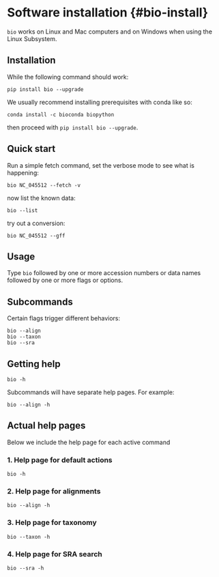 # Software installation {#bio-install}

`bio` works on Linux and Mac computers and on Windows when using the Linux Subsystem. 

## Installation

While the following command should work:

    pip install bio --upgrade

We usually recommend installing prerequisites with conda like so:

    conda install -c bioconda biopython

then proceed with `pip install bio --upgrade`.

## Quick start

Run a simple fetch command, set the verbose mode to see what is happening:

    bio NC_045512 --fetch -v

now list the known data:

    bio --list

try out a conversion:

    bio NC_045512 --gff

## Usage

Type `bio` followed by one or more accession numbers or data names followed by one or more flags or options.

## Subcommands

Certain flags trigger different behaviors:

    bio --align
    bio --taxon
    bio --sra 
    
## Getting help

    bio -h

Subcommands will have separate help pages. For example:

    bio --align -h

## Actual help pages

Below we include the help page for each active command

### 1\. Help page for default actions

```{bash, comment=NA}
bio -h
```

### 2\. Help page for alignments 

```{bash, comment=NA}
bio --align -h
```

### 3\. Help page for taxonomy 

```{bash, comment=NA}
bio --taxon -h
```

### 4\. Help page for SRA search 

```{bash, comment=NA}
bio --sra -h
```
